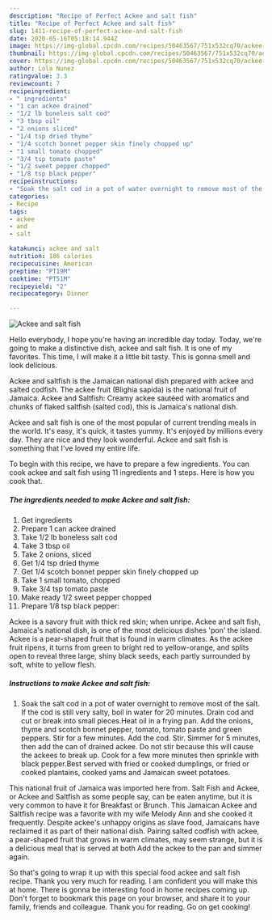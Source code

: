 ```yaml
---
description: "Recipe of Perfect Ackee and salt fish"
title: "Recipe of Perfect Ackee and salt fish"
slug: 1411-recipe-of-perfect-ackee-and-salt-fish
date: 2020-05-16T05:18:14.944Z
image: https://img-global.cpcdn.com/recipes/50463567/751x532cq70/ackee-and-salt-fish-recipe-main-photo.jpg
thumbnail: https://img-global.cpcdn.com/recipes/50463567/751x532cq70/ackee-and-salt-fish-recipe-main-photo.jpg
cover: https://img-global.cpcdn.com/recipes/50463567/751x532cq70/ackee-and-salt-fish-recipe-main-photo.jpg
author: Lola Nunez
ratingvalue: 3.3
reviewcount: 7
recipeingredient:
- " ingredients"
- "1 can ackee drained"
- "1/2 lb boneless salt cod"
- "3 tbsp oil"
- "2 onions sliced"
- "1/4 tsp dried thyme"
- "1/4 scotch bonnet pepper skin finely chopped up"
- "1 small tomato chopped"
- "3/4 tsp tomato paste"
- "1/2 sweet pepper chopped"
- "1/8 tsp black pepper"
recipeinstructions:
- "Soak the salt cod in a pot of water overnight to remove most of the salt. If the cod is still very salty, boil in water for 20 minutes. Drain cod and cut or break into small pieces.Heat oil in a frying pan. Add the onions, thyme and scotch bonnet pepper, tomato, tomato paste and green peppers. Stir for a few minutes. Add the cod. Stir. Simmer for 5 minutes, then add the can of drained ackee. Do not stir because this will cause the ackees to break up. Cook for a few more minutes then sprinkle with black pepper.Best served with fried or cooked dumplings, or fried or cooked plantains, cooked yams and Jamaican sweet potatoes."
categories:
- Recipe
tags:
- ackee
- and
- salt

katakunci: ackee and salt 
nutrition: 186 calories
recipecuisine: American
preptime: "PT19M"
cooktime: "PT51M"
recipeyield: "2"
recipecategory: Dinner

---
```



![Ackee and salt fish](https://img-global.cpcdn.com/recipes/50463567/751x532cq70/ackee-and-salt-fish-recipe-main-photo.jpg)

Hello everybody, I hope you're having an incredible day today. Today, we're going to make a distinctive dish, ackee and salt fish. It is one of my favorites. This time, I will make it a little bit tasty. This is gonna smell and look delicious.

Ackee and saltfish is the Jamaican national dish prepared with ackee and salted codfish. The ackee fruit (Blighia sapida) is the national fruit of Jamaica. Ackee and Saltfish: Creamy ackee sautéed with aromatics and chunks of flaked saltfish (salted cod), this is Jamaica&#39;s national dish.

Ackee and salt fish is one of the most popular of current trending meals in the world. It's easy, it's quick, it tastes yummy. It's enjoyed by millions every day. They are nice and they look wonderful. Ackee and salt fish is something that I've loved my entire life.


To begin with this recipe, we have to prepare a few ingredients. You can cook ackee and salt fish using 11 ingredients and 1 steps. Here is how you cook that.

<!--inarticleads1-->

##### The ingredients needed to make Ackee and salt fish:

1. Get  ingredients
1. Prepare 1 can ackee drained
1. Take 1/2 lb boneless salt cod
1. Take 3 tbsp oil
1. Take 2 onions, sliced
1. Get 1/4 tsp dried thyme
1. Get 1/4 scotch bonnet pepper skin finely chopped up
1. Take 1 small tomato, chopped
1. Take 3/4 tsp tomato paste
1. Make ready 1/2 sweet pepper chopped
1. Prepare 1/8 tsp black pepper:


Ackee is a savory fruit with thick red skin; when unripe. Ackee and salt fish, Jamaica&#39;s national dish, is one of the most delicious dishes &#39;pon&#39; the island. Ackee is a pear-shaped fruit that is found in warm climates. As the ackee fruit ripens, it turns from green to bright red to yellow-orange, and splits open to reveal three large, shiny black seeds, each partly surrounded by soft, white to yellow flesh. 

<!--inarticleads2-->

##### Instructions to make Ackee and salt fish:

1. Soak the salt cod in a pot of water overnight to remove most of the salt. If the cod is still very salty, boil in water for 20 minutes. Drain cod and cut or break into small pieces.Heat oil in a frying pan. Add the onions, thyme and scotch bonnet pepper, tomato, tomato paste and green peppers. Stir for a few minutes. Add the cod. Stir. Simmer for 5 minutes, then add the can of drained ackee. Do not stir because this will cause the ackees to break up. Cook for a few more minutes then sprinkle with black pepper.Best served with fried or cooked dumplings, or fried or cooked plantains, cooked yams and Jamaican sweet potatoes.


This national fruit of Jamaica was imported here from. Salt Fish and Ackee, or Ackee and Saltfish as some people say, can be eaten anytime, but it is very common to have it for Breakfast or Brunch. This Jamaican Ackee and Saltfish recipe was a favorite with my wife Melody Ann and she cooked it frequently. Despite ackee&#39;s unhappy origins as slave food, Jamaicans have reclaimed it as part of their national dish. Pairing salted codfish with ackee, a pear-shaped fruit that grows in warm climates, may seem strange, but it is a delicious meal that is served at both Add the ackee to the pan and simmer again. 

So that's going to wrap it up with this special food ackee and salt fish recipe. Thank you very much for reading. I am confident you will make this at home. There is gonna be interesting food in home recipes coming up. Don't forget to bookmark this page on your browser, and share it to your family, friends and colleague. Thank you for reading. Go on get cooking!

